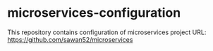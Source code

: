 # microservices-configuration
This repository contains configuration of microservices project
URL: https://github.com/sawan52/microservices

